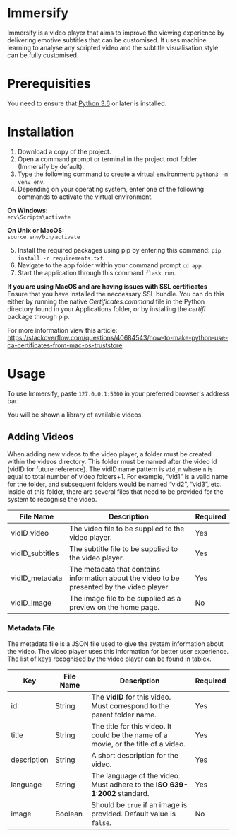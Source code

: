 # Immersify

Immersify is a video player that aims to improve the viewing experience by delivering emotive subtitles that can be customised. It uses machine learning to analyse any scripted video and the subtitle visualisation style can be fully customised.

# Prerequisities

You need to ensure that [Python 3.6](https://www.python.org/downloads/) or later is installed.

# Installation

1. Download a copy of the project.
2. Open a command prompt or terminal in the project root folder (Immersify by default).
3. Type the following command to create a virtual environment: `python3 -m venv env`.
4. Depending on your operating system, enter one of the following commands to activate the virtual environment.

**On Windows:**  
`env\Scripts\activate`

**On Unix or MacOS:**  
`source env/bin/activate`

5. Install the required packages using pip by entering this command: `pip install -r requirements.txt`.
6. Navigate to the app folder within your command prompt `cd app`.
7. Start the application through this command `flask run`.

**If you are using MacOS and are having issues with SSL certificates**  
Ensure that you have installed the neccessary SSL bundle. You can do this either by running the native _Certificates.command_ file in the Python directory found in your Applications folder, or by installing the _certifi_ package through pip.

For more information view this article: https://stackoverflow.com/questions/40684543/how-to-make-python-use-ca-certificates-from-mac-os-truststore

# Usage

To use Immersify, paste `127.0.0.1:5000` in your preferred browser's address bar.

You will be shown a library of available videos.

## Adding Videos

When adding new videos to the video player, a folder must be created within the videos directory. This folder must be named after the video id (vidID for future reference). The vidID name pattern is `vid_n` where `n` is equal to total number of video folders+1. For example, “vid1” is a valid name for the folder, and subsequent folders would be named “vid2”, “vid3”, etc. Inside of this folder, there are several files that need to be provided for the system to recognise the video.

| File Name       | Description                                                                                 | Required |
| --------------- | ------------------------------------------------------------------------------------------- | -------- |
| vidID_video     | The video file to be supplied to the video player.                                          | Yes      |
| vidID_subtitles | The subtitle file to be supplied to the video player.                                       | Yes      |
| vidID_metadata  | The metadata that contains information about the video to be presented by the video player. | Yes      |
| vidID_image     | The image file to be supplied as a preview on the home page.                                | No       |

### Metadata File

The metadata file is a JSON file used to give the system information about the video. The video player uses this information for better user experience. The list of keys recognised by the video player can be found in tablex.

| Key         | File Name | Description                                                                         | Required |
| ----------- | --------- | ----------------------------------------------------------------------------------- | -------- |
| id          | String    | The **vidID** for this video. Must correspond to the parent folder name.            | Yes      |
| title       | String    | The title for this video. It could be the name of a movie, or the title of a video. | Yes      |
| description | String    | A short description for the video.                                                  | Yes      |
| language    | String    | The language of the video. Must adhere to the **ISO 639-1:2002** standard.          | Yes      |
| image       | Boolean   | Should be `true` if an image is provided. Default value is `false`.                 | No       |
